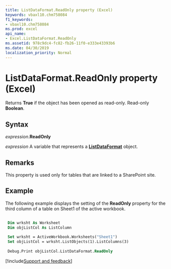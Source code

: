 ```yaml
---
title: ListDataFormat.ReadOnly property (Excel)
keywords: vbaxl10.chm758084
f1_keywords:
- vbaxl10.chm758084
ms.prod: excel
api_name:
- Excel.ListDataFormat.ReadOnly
ms.assetid: 978c9dc4-fc82-fb26-11f0-e333e43393b6
ms.date: 04/30/2019
localization_priority: Normal
---
```



# ListDataFormat.ReadOnly property (Excel)

Returns **True** if the object has been opened as read-only. Read-only **Boolean**.


## Syntax

_expression_.**ReadOnly**

_expression_ A variable that represents a **[ListDataFormat](Excel.ListDataFormat.md)** object.


## Remarks

This property is used only for tables that are linked to a SharePoint site.


## Example

The following example displays the setting of the **ReadOnly** property for the third column of a table on Sheet1 of the active workbook.

```vb
 
 Dim wrksht As Worksheet 
 Dim objListCol As ListColumn 
 
 Set wrksht = ActiveWorkbook.Worksheets("Sheet1") 
 Set objListCol = wrksht.ListObjects(1).ListColumns(3) 
 
 Debug.Print objListCol.ListDataFormat.ReadOnly
```



[!include[Support and feedback](~/includes/feedback-boilerplate.md)]